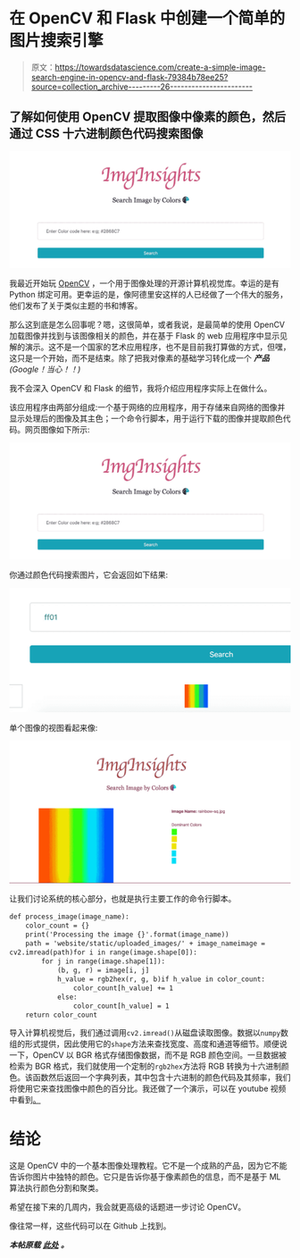 # 在 OpenCV 和 Flask 中创建一个简单的图片搜索引擎

> 原文：<https://towardsdatascience.com/create-a-simple-image-search-engine-in-opencv-and-flask-79384b78ee25?source=collection_archive---------26----------------------->

## 了解如何使用 OpenCV 提取图像中像素的颜色，然后通过 CSS 十六进制颜色代码搜索图像

![](img/afe4d53d6cad35ecbdb2f0f4023f076f.png)

我最近开始玩 [OpenCV](https://opencv.org/about/) ，一个用于图像处理的开源计算机视觉库。幸运的是有 Python 绑定可用。更幸运的是，像阿德里安这样的人已经做了一个伟大的服务，他们发布了关于类似主题的书和博客。

那么这到底是怎么回事呢？嗯，这很简单，或者我说，是最简单的使用 OpenCV 加载图像并找到与该图像相关的颜色，并在基于 Flask 的 web 应用程序中显示见解的演示。这不是一个国家的艺术应用程序，也不是目前我打算做的方式，但嘿，这只是一个开始，而不是结束。除了把我对像素的基础学习转化成一个 ***产品*** *(Google！当心！！)*

我不会深入 OpenCV 和 Flask 的细节，我将介绍应用程序实际上在做什么。

该应用程序由两部分组成:一个基于网络的应用程序，用于存储来自网络的图像并显示处理后的图像及其主色；一个命令行脚本，用于运行下载的图像并提取颜色代码。网页图像如下所示:

![](img/79e3ca75769d32981abc22ce619c7595.png)

你通过颜色代码搜索图片，它会返回如下结果:

![](img/fe34bb4e1658b3c407576fc1b410de99.png)

单个图像的视图看起来像:

![](img/62c57fb29191c131b3a30b5738e75820.png)

让我们讨论系统的核心部分，也就是执行主要工作的命令行脚本。

```
def process_image(image_name):
    color_count = {}
    print('Processing the image {}'.format(image_name))
    path = 'website/static/uploaded_images/' + image_nameimage = cv2.imread(path)for i in range(image.shape[0]):
        for j in range(image.shape[1]):
            (b, g, r) = image[i, j]
            h_value = rgb2hex(r, g, b)if h_value in color_count:
                color_count[h_value] += 1
            else:
                color_count[h_value] = 1
    return color_count
```

导入计算机视觉后，我们通过调用`cv2.imread()`从磁盘读取图像。数据以`numpy`数组的形式提供，因此使用它的`shape`方法来查找宽度、高度和通道等细节。顺便说一下，OpenCV 以 BGR 格式存储图像数据，而不是 RGB 颜色空间。一旦数据被检索为 BGR 格式，我们就使用一个定制的`rgb2hex`方法将 RGB 转换为十六进制颜色。该函数然后返回一个字典列表，其中包含十六进制的颜色代码及其频率，我们将使用它来查找图像中颜色的百分比。我还做了一个演示，可以在 youtube 视频中看到[。](https://www.youtube.com/watch?v=gG0uVcYGpDc&feature=youtu.be)

# 结论

这是 OpenCV 中的一个基本图像处理教程。它不是一个成熟的产品，因为它不能告诉你图片中独特的颜色。它只是告诉你基于像素颜色的信息，而不是基于 ML 算法执行颜色分割和聚类。

希望在接下来的几周内，我会就更高级的话题进一步讨论 OpenCV。

像往常一样，这些代码可以在 Github 上找到。

***本帖原载*** [***此处***](http://blog.adnansiddiqi.me/create-a-simplest-image-search-engine-in-opencv-and-flask/) ***。***